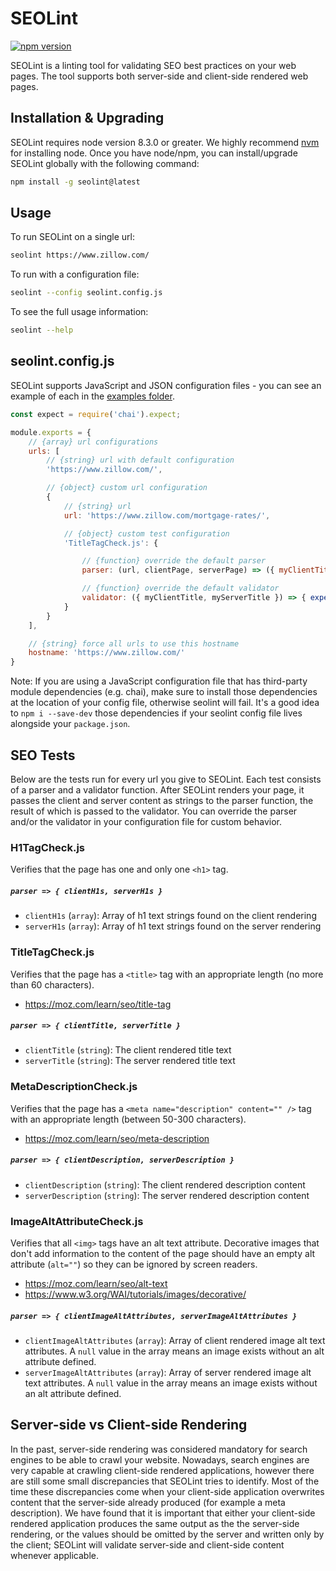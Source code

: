 # SEOLint

[![npm version](https://badge.fury.io/js/seolint.svg)](https://badge.fury.io/js/seolint)

SEOLint is a linting tool for validating SEO best practices on your web pages.
The tool supports both server-side and client-side rendered web pages.

## Installation & Upgrading

SEOLint requires node version 8.3.0 or greater. We highly recommend [nvm](https://github.com/creationix/nvm) for installing node.
Once you have node/npm, you can install/upgrade SEOLint globally with the following command:

```bash
npm install -g seolint@latest
```

## Usage

To run SEOLint on a single url:

```bash
seolint https://www.zillow.com/
```

To run with a configuration file:

```bash
seolint --config seolint.config.js
```

To see the full usage information:

```bash
seolint --help
```

## seolint.config.js

SEOLint supports JavaScript and JSON configuration files - you can see an example of each in the [examples folder](https://github.com/zillow/seolint/tree/master/examples).

```javascript
const expect = require('chai').expect;

module.exports = {
    // {array} url configurations
    urls: [
        // {string} url with default configuration
        'https://www.zillow.com/',

        // {object} custom url configuration
        {
            // {string} url
            url: 'https://www.zillow.com/mortgage-rates/',

            // {object} custom test configuration
            'TitleTagCheck.js': {

                // {function} override the default parser
                parser: (url, clientPage, serverPage) => ({ myClientTitle: 'foo', myServerTitle: 'foo' }),

                // {function} override the default validator
                validator: ({ myClientTitle, myServerTitle }) => { expect(myClientTitle).to.equal(myServerTitle); }
            }
        }
    ],

    // {string} force all urls to use this hostname
    hostname: 'https://www.zillow.com/'
}
```

Note: If you are using a JavaScript configuration file that has third-party module dependencies (e.g. chai), make sure to install those dependencies at the location of your config file, otherwise seolint will fail. It's a good idea to `npm i --save-dev` those dependencies if your seolint config file lives alongside your `package.json`.

## SEO Tests

Below are the tests run for every url you give to SEOLint. Each test consists of a parser and a validator function.
After SEOLint renders your page, it passes the client and server content as strings to the parser function,
the result of which is passed to the validator.
You can override the parser and/or the validator in your configuration file for custom behavior.

### H1TagCheck.js

Verifies that the page has one and only one `<h1>` tag.

##### `parser => { clientH1s, serverH1s }`

* `clientH1s` (`array`): Array of h1 text strings found on the client rendering
* `serverH1s` (`array`): Array of h1 text strings found on the server rendering

### TitleTagCheck.js

Verifies that the page has a `<title>` tag with an appropriate length (no more than 60 characters).

* https://moz.com/learn/seo/title-tag

##### `parser => { clientTitle, serverTitle }`

* `clientTitle` (`string`): The client rendered title text
* `serverTitle` (`string`): The server rendered title text

### MetaDescriptionCheck.js

Verifies that the page has a `<meta name="description" content="" />` tag with an appropriate length (between 50-300 characters).

* https://moz.com/learn/seo/meta-description

##### `parser => { clientDescription, serverDescription }`

* `clientDescription` (`string`): The client rendered description content
* `serverDescription` (`string`): The server rendered description content

### ImageAltAttributeCheck.js

Verifies that all `<img>` tags have an alt text attribute.
Decorative images that don't add information to the content of the page should have an empty alt attribute (`alt=""`) so they can be ignored by screen readers.

* https://moz.com/learn/seo/alt-text
* https://www.w3.org/WAI/tutorials/images/decorative/

##### `parser => { clientImageAltAttributes, serverImageAltAttributes }`

* `clientImageAltAttributes` (`array`): Array of client rendered image alt text attributes. A `null` value in the array means an image exists without an alt attribute defined.
* `serverImageAltAttributes` (`array`): Array of server rendered image alt text attributes. A `null` value in the array means an image exists without an alt attribute defined.

## Server-side vs Client-side Rendering

In the past, server-side rendering was considered mandatory for search engines to be able to crawl your website.
Nowadays, search engines are very capable at crawling client-side rendered applications,
however there are still some small discrepancies that SEOLint tries to identify.
Most of the time these discrepancies come when your client-side application overwrites content that the server-side already produced (for example a meta description).
We have found that it is important that either your client-side rendered application produces the same output as the the server-side rendering,
or the values should be omitted by the server and written only by the client;
SEOLint will validate server-side and client-side content whenever applicable.
